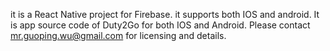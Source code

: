 it is a React Native project for Firebase.
it supports both IOS and android. 
It is app source code of Duty2Go for both IOS and Android.
Please contact mr.guoping.wu@gmail.com for licensing and details.